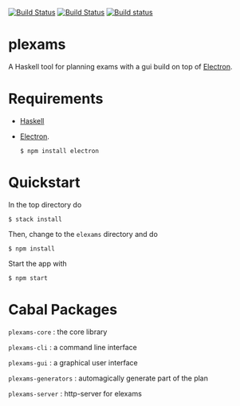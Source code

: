 [![Build Status](https://travis-ci.org/obcode/plexams.svg?branch=master)](https://travis-ci.org/obcode/plexams)
[![Build Status](https://terraform.cs.hm.edu/jenkins/buildStatus/icon?job=plexams)](https://terraform.cs.hm.edu/jenkins/job/plexams)
[![Build status](https://ci.appveyor.com/api/projects/status/eraclkgf9kctilm7?svg=true)](https://ci.appveyor.com/project/obcode/plexams)

# plexams

A Haskell tool for planning exams with a gui build on top of
[Electron](https://electron.atom.io/).

# Requirements

-   [Haskell](https://www.haskell.org/downloads)

-   [Electron](https://electron.atom.io/).

        $ npm install electron

# Quickstart

In the top directory do

    $ stack install

Then, change to the `elexams` directory and do

    $ npm install

Start the app with

    $ npm start

# Cabal Packages

`plexams-core`
:   the core library

`plexams-cli`
:   a command line interface

`plexams-gui`
:   a graphical user interface

`plexams-generators`
:   automagically generate part of the plan

`plexams-server`
:   http-server for elexams
